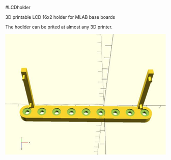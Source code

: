 <!--- PrjInfo ---> <!--- Please remove this line after manually editing --->
<!--- 00a56be08b96043df9e37d6aff7b6990 --->
<!--- Created:20170112-18:22: ---> 
<!--- Author:Mlab: ---> 
<!--- AuthorEmail:mlab@mlab.cz: ---> 
<!--- Tags:imported: ---> 
<!--- Ust:[End]: ---> 
<!--- Name:LCDholder: --->
#LCDholder 
<!--- LongName --->
3D printable LCD 16x2 holder for MLAB base boards
<!--- ELongName ---> 

<!--- Lead --->
The hodlder can be prited at almost any 3D printer.
<!--- ELead ---> 

![LeadImg](LCD_16x2_panel_Small.jpg) 


​
​
<!--- Description --->
<!--- EDescription --->
<!--- Content --->
<!--- EContent --->
            